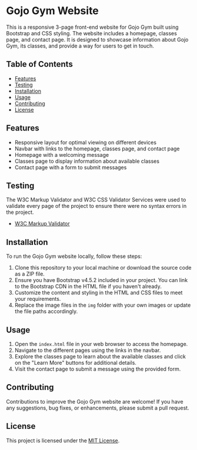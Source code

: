 # Gojo Gym Website

This is a responsive 3-page front-end website for Gojo Gym built using Bootstrap and CSS styling. The website includes a homepage, classes page, and contact page. It is designed to showcase information about Gojo Gym, its classes, and provide a way for users to get in touch.

## Table of Contents

- [Features](#features)
- [Testing](#testing)
- [Installation](#installation)
- [Usage](#usage)
- [Contributing](#contributing)
- [License](#license)

## Features

- Responsive layout for optimal viewing on different devices
- Navbar with links to the homepage, classes page, and contact page
- Homepage with a welcoming message
- Classes page to display information about available classes
- Contact page with a form to submit messages

## Testing

The W3C Markup Validator and W3C CSS Validator Services were used to validate every page of the project to ensure there were no syntax errors in the project.

-   [W3C Markup Validator](https://jigsaw.w3.org/css-validator/#validate_by_input)

## Installation

To run the Gojo Gym website locally, follow these steps:

1. Clone this repository to your local machine or download the source code as a ZIP file.
2. Ensure you have Bootstrap v4.5.2 included in your project. You can link to the Bootstrap CDN in the HTML file if you haven't already.
3. Customize the content and styling in the HTML and CSS files to meet your requirements.
4. Replace the image files in the `img` folder with your own images or update the file paths accordingly.

## Usage

1. Open the `index.html` file in your web browser to access the homepage.
2. Navigate to the different pages using the links in the navbar.
3. Explore the classes page to learn about the available classes and click on the "Learn More" buttons for additional details.
4. Visit the contact page to submit a message using the provided form.

## Contributing

Contributions to improve the Gojo Gym website are welcome! If you have any suggestions, bug fixes, or enhancements, please submit a pull request. 

## License

This project is licensed under the [MIT License](LICENSE).